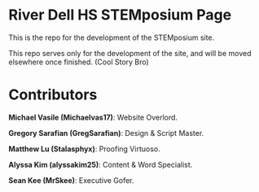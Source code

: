 # River Dell HS STEMposium Page
This is the repo for the development of the STEMposium site.

This repo serves only for the development of the site, and will be moved elsewhere once finished. (Cool Story Bro)

# Contributors

<b>Michael Vasile (Michaelvas17)</b>: Website Overlord.

<b>Gregory Sarafian (GregSarafian)</b>: Design & Script Master.

<b>Matthew Lu (Stalasphyx)</b>: Proofing Virtuoso.

<b>Alyssa Kim (alyssakim25)</b>: Content & Word Specialist.

<b>Sean Kee (MrSkee)</b>: Executive Gofer.
